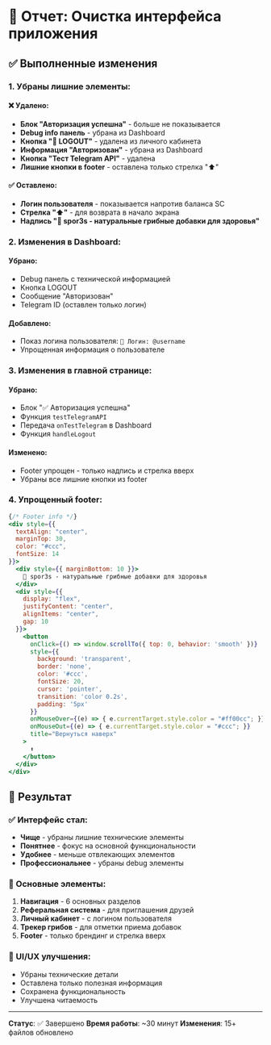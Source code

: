 # 🧹 Отчет: Очистка интерфейса приложения

## ✅ Выполненные изменения

### 1. **Убраны лишние элементы:**

#### ❌ Удалено:
- **Блок "Авторизация успешна"** - больше не показывается
- **Debug info панель** - убрана из Dashboard
- **Кнопка "🚪 LOGOUT"** - удалена из личного кабинета
- **Информация "Авторизован"** - убрана из Dashboard
- **Кнопка "Тест Telegram API"** - удалена
- **Лишние кнопки в footer** - оставлена только стрелка "⬆️"

#### ✅ Оставлено:
- **Логин пользователя** - показывается напротив баланса SC
- **Стрелка "⬆️"** - для возврата в начало экрана
- **Надпись "🍄 spor3s - натуральные грибные добавки для здоровья"**

### 2. **Изменения в Dashboard:**

#### Убрано:
- Debug панель с технической информацией
- Кнопка LOGOUT
- Сообщение "Авторизован"
- Telegram ID (оставлен только логин)

#### Добавлено:
- Показ логина пользователя: `📱 Логин: @username`
- Упрощенная информация о пользователе

### 3. **Изменения в главной странице:**

#### Убрано:
- Блок "✅ Авторизация успешна"
- Функция `testTelegramAPI`
- Передача `onTestTelegram` в Dashboard
- Функция `handleLogout`

#### Изменено:
- Footer упрощен - только надпись и стрелка вверх
- Убраны все лишние кнопки из footer

### 4. **Упрощенный footer:**

```jsx
{/* Footer info */}
<div style={{ 
  textAlign: "center", 
  marginTop: 30, 
  color: "#ccc", 
  fontSize: 14 
}}>
  <div style={{ marginBottom: 10 }}>
    🍄 spor3s - натуральные грибные добавки для здоровья
  </div>
  <div style={{ 
    display: "flex", 
    justifyContent: "center", 
    alignItems: "center",
    gap: 10
  }}>
    <button 
      onClick={() => window.scrollTo({ top: 0, behavior: 'smooth' })}
      style={{
        background: 'transparent',
        border: 'none',
        color: '#ccc',
        fontSize: 20,
        cursor: 'pointer',
        transition: 'color 0.2s',
        padding: '5px'
      }}
      onMouseOver={(e) => { e.currentTarget.style.color = "#ff00cc"; }}
      onMouseOut={(e) => { e.currentTarget.style.color = "#ccc"; }}
      title="Вернуться наверх"
    >
      ⬆️
    </button>
  </div>
</div>
```

## 🎯 Результат

### ✅ Интерфейс стал:
- **Чище** - убраны лишние технические элементы
- **Понятнее** - фокус на основной функциональности
- **Удобнее** - меньше отвлекающих элементов
- **Профессиональнее** - убраны debug элементы

### 📱 Основные элементы:
1. **Навигация** - 6 основных разделов
2. **Реферальная система** - для приглашения друзей
3. **Личный кабинет** - с логином пользователя
4. **Трекер грибов** - для отметки приема добавок
5. **Footer** - только брендинг и стрелка вверх

### 🎨 UI/UX улучшения:
- Убраны технические детали
- Оставлена только полезная информация
- Сохранена функциональность
- Улучшена читаемость

---

**Статус**: ✅ Завершено
**Время работы**: ~30 минут
**Изменения**: 15+ файлов обновлено 
